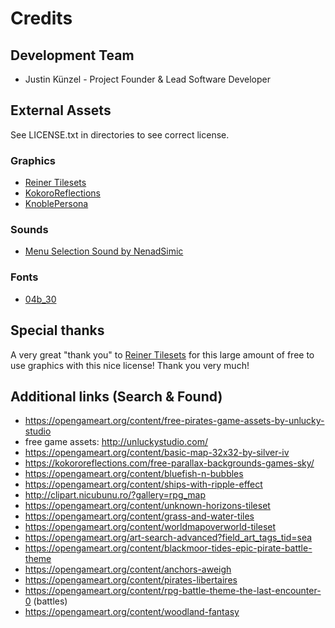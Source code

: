 # Credits

## Development Team

  - Justin Künzel - Project Founder & Lead Software Developer
  
## External Assets

See LICENSE.txt in directories to see correct license.

### Graphics

  - [Reiner Tilesets](https://www.reinerstilesets.de/de/)
  - [KokoroReflections](https://kokororeflections.com/free-old-fashioned-parallax-pirate-ship-for-rpg-maker/)
  - [KnoblePersona](http://opengameart.org/content/ocean-background)
  
### Sounds

  - [Menu Selection Sound by NenadSimic](https://opengameart.org/content/menu-selection-click)
  
### Fonts

  - [04b_30](http://www.dafont.com/de/04.d4#null)
  
## Special thanks

A very great "thank you" to [Reiner Tilesets](https://www.reinerstilesets.de/de/) for this large amount of free to use graphics with this nice license!
Thank you very much!

## Additional links (Search & Found)

  - https://opengameart.org/content/free-pirates-game-assets-by-unlucky-studio
  - free game assets: http://unluckystudio.com/
  - https://opengameart.org/content/basic-map-32x32-by-silver-iv
  - https://kokororeflections.com/free-parallax-backgrounds-games-sky/
  - https://opengameart.org/content/bluefish-n-bubbles
  - https://opengameart.org/content/ships-with-ripple-effect
  - http://clipart.nicubunu.ro/?gallery=rpg_map
  - https://opengameart.org/content/unknown-horizons-tileset
  - https://opengameart.org/content/grass-and-water-tiles
  - https://opengameart.org/content/worldmapoverworld-tileset
  - https://opengameart.org/art-search-advanced?field_art_tags_tid=sea
  - https://opengameart.org/content/blackmoor-tides-epic-pirate-battle-theme
  - https://opengameart.org/content/anchors-aweigh
  - https://opengameart.org/content/pirates-libertaires
  - https://opengameart.org/content/rpg-battle-theme-the-last-encounter-0 (battles)
  - https://opengameart.org/content/woodland-fantasy